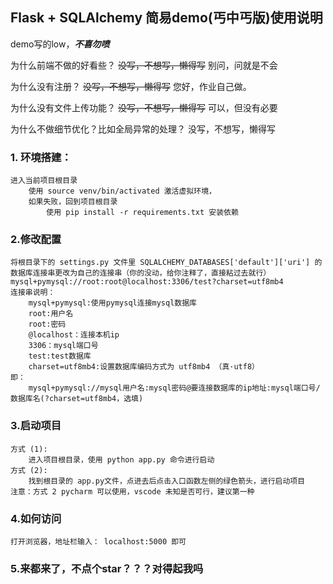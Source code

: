 ## Flask + SQLAlchemy 简易demo(丐中丐版)使用说明

demo写的low，**_不喜勿喷_**

为什么前端不做的好看些？
    ~~没写，不想写，懒得写~~
    别问，问就是不会

为什么没有注册？
    ~~没写，不想写，懒得写~~
    您好，作业自己做。

为什么没有文件上传功能？
    ~~没写，不想写，懒得写~~
    可以，但没有必要

为什么不做细节优化？比如全局异常的处理？
    没写，不想写，懒得写

### 1. 环境搭建：
    进入当前项目根目录
        使用 source venv/bin/activated 激活虚拟环境，
        如果失败，回到项目根目录
            使用 pip install -r requirements.txt 安装依赖
            
### 2.修改配置
    将根目录下的 settings.py 文件里 SQLALCHEMY_DATABASES['default']['uri'] 的数据库连接串更改为自己的连接串（你的没动，给你注释了，直接粘过去就行）
    mysql+pymysql://root:root@localhost:3306/test?charset=utf8mb4
    连接串说明：
        mysql+pymysql:使用pymysql连接mysql数据库
        root:用户名
        root:密码
        @localhost：连接本机ip
        3306：mysql端口号
        test:test数据库
        charset=utf8mb4:设置数据库编码方式为 utf8mb4 （真·utf8）
    即：
        mysql+pymysql://mysql用户名:mysql密码@要连接数据库的ip地址:mysql端口号/数据库名(?charset=utf8mb4，选填)
        
### 3.启动项目
    方式 (1):
        进入项目根目录，使用 python app.py 命令进行启动
    方式 (2):
        找到根目录的 app.py文件，点进去后点击入口函数左侧的绿色箭头，进行启动项目
    注意：方式 2 pycharm 可以使用，vscode 未知是否可行，建议第一种
    
### 4.如何访问
    打开浏览器，地址栏输入： localhost:5000 即可

### 5.来都来了，不点个star？？？对得起我吗
